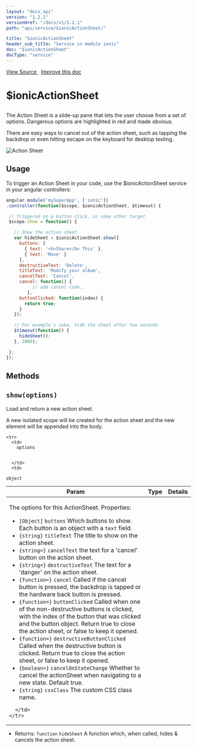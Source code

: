 ```yaml
---
layout: "docs_api"
version: "1.2.1"
versionHref: "/docs/v1/1.2.1"
path: "api/service/$ionicActionSheet/"

title: "$ionicActionSheet"
header_sub_title: "Service in module ionic"
doc: "$ionicActionSheet"
docType: "service"
---
```


<div class="improve-docs">
<a href='https://github.com/ionic-team/ionic-v1/blob/master/js/angular/service/actionSheet.js#L1'>
View Source
</a>
&nbsp;
<a href='http://github.com/ionic-team/ionic/edit/1.x/js/angular/service/actionSheet.js#L1'>
Improve this doc
</a>
</div>




<h1 class="api-title">

$ionicActionSheet



</h1>





The Action Sheet is a slide-up pane that lets the user choose from a set of options.
Dangerous options are highlighted in red and made obvious.

There are easy ways to cancel out of the action sheet, such as tapping the backdrop or even
hitting escape on the keyboard for desktop testing.

![Action Sheet](http://ionicframework.com.s3.amazonaws.com/docs/controllers/actionSheet.gif)









## Usage
To trigger an Action Sheet in your code, use the $ionicActionSheet service in your angular controllers:

```js
angular.module('mySuperApp', ['ionic'])
.controller(function($scope, $ionicActionSheet, $timeout) {

 // Triggered on a button click, or some other target
 $scope.show = function() {

   // Show the action sheet
   var hideSheet = $ionicActionSheet.show({
     buttons: [
       { text: '<b>Share</b> This' },
       { text: 'Move' }
     ],
     destructiveText: 'Delete',
     titleText: 'Modify your album',
     cancelText: 'Cancel',
     cancel: function() {
          // add cancel code..
        },
     buttonClicked: function(index) {
       return true;
     }
   });

   // For example's sake, hide the sheet after two seconds
   $timeout(function() {
     hideSheet();
   }, 2000);

 };
});
```





## Methods

<div id="show"></div>
<h2>
  <code>show(options)</code>

</h2>

Load and return a new action sheet.

A new isolated scope will be created for the
action sheet and the new element will be appended into the body.



<table class="table" style="margin:0;">
  <thead>
    <tr>
      <th>Param</th>
      <th>Type</th>
      <th>Details</th>
    </tr>
  </thead>
  <tbody>

    <tr>
      <td>
        options


      </td>
      <td>

  <code>object</code>
      </td>
      <td>
        <p>The options for this ActionSheet. Properties:</p>
<ul>
<li><code>[Object]</code> <code>buttons</code> Which buttons to show.  Each button is an object with a <code>text</code> field.</li>
<li><code>{string}</code> <code>titleText</code> The title to show on the action sheet.</li>
<li><code>{string=}</code> <code>cancelText</code> the text for a &#39;cancel&#39; button on the action sheet.</li>
<li><code>{string=}</code> <code>destructiveText</code> The text for a &#39;danger&#39; on the action sheet.</li>
<li><code>{function=}</code> <code>cancel</code> Called if the cancel button is pressed, the backdrop is tapped or
 the hardware back button is pressed.</li>
<li><code>{function=}</code> <code>buttonClicked</code> Called when one of the non-destructive buttons is clicked,
 with the index of the button that was clicked and the button object. Return true to close
 the action sheet, or false to keep it opened.</li>
<li><code>{function=}</code> <code>destructiveButtonClicked</code> Called when the destructive button is clicked.
 Return true to close the action sheet, or false to keep it opened.</li>
<li><code>{boolean=}</code> <code>cancelOnStateChange</code> Whether to cancel the actionSheet when navigating
to a new state.  Default true.</li>
<li><code>{string}</code> <code>cssClass</code> The custom CSS class name.</li>
</ul>


      </td>
    </tr>

  </tbody>
</table>






* Returns:
  <code>function</code> `hideSheet` A function which, when called, hides & cancels the action sheet.
